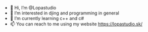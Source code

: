 - 👋 Hi, I’m @Lopastudio
- 👀 I’m interested in djing and programming in general
- 🌱 I’m currently learning c++ and c#
- 📫 You can reach to me using my website https://lopastudio.sk/ 

